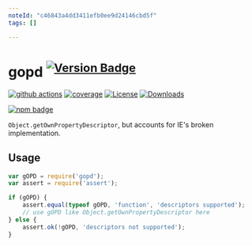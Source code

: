 ```yaml
---
noteId: "c46843a4dd3411efb0ee9d24146cbd5f"
tags: []

---
```


# gopd <sup>[![Version Badge][npm-version-svg]][package-url]</sup>

[![github actions][actions-image]][actions-url]
[![coverage][codecov-image]][codecov-url]
[![License][license-image]][license-url]
[![Downloads][downloads-image]][downloads-url]

[![npm badge][npm-badge-png]][package-url]

`Object.getOwnPropertyDescriptor`, but accounts for IE's broken implementation.

## Usage

```javascript
var gOPD = require('gopd');
var assert = require('assert');

if (gOPD) {
	assert.equal(typeof gOPD, 'function', 'descriptors supported');
	// use gOPD like Object.getOwnPropertyDescriptor here
} else {
	assert.ok(!gOPD, 'descriptors not supported');
}
```

[package-url]: https://npmjs.org/package/gopd
[npm-version-svg]: https://versionbadg.es/ljharb/gopd.svg
[deps-svg]: https://david-dm.org/ljharb/gopd.svg
[deps-url]: https://david-dm.org/ljharb/gopd
[dev-deps-svg]: https://david-dm.org/ljharb/gopd/dev-status.svg
[dev-deps-url]: https://david-dm.org/ljharb/gopd#info=devDependencies
[npm-badge-png]: https://nodei.co/npm/gopd.png?downloads=true&stars=true
[license-image]: https://img.shields.io/npm/l/gopd.svg
[license-url]: LICENSE
[downloads-image]: https://img.shields.io/npm/dm/gopd.svg
[downloads-url]: https://npm-stat.com/charts.html?package=gopd
[codecov-image]: https://codecov.io/gh/ljharb/gopd/branch/main/graphs/badge.svg
[codecov-url]: https://app.codecov.io/gh/ljharb/gopd/
[actions-image]: https://img.shields.io/endpoint?url=https://github-actions-badge-u3jn4tfpocch.runkit.sh/ljharb/gopd
[actions-url]: https://github.com/ljharb/gopd/actions
